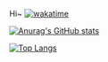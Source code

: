 Hi~  [![wakatime](https://wakatime.com/badge/user/e8d6d136-fb7b-4352-a0bc-e866b69394e6.svg)](https://wakatime.com/@maxsky)

[![Anurag's GitHub stats](https://github-readme-stats.vercel.app/api?username=maxsky&count_private=true&show_icons=true&theme=vue)](https://github.com/anuraghazra/github-readme-stats)

[![Top Langs](https://github-readme-stats.vercel.app/api/top-langs/?username=maxsky)](https://github.com/anuraghazra/github-readme-stats)
